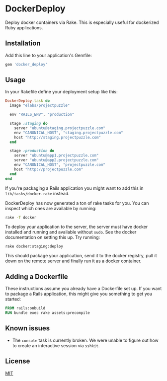 # DockerDeploy

Deploy docker containers via Rake. This is especially useful for dockerized
Ruby applications.

## Installation

Add this line to your application's Gemfile:

``` ruby
gem 'docker_deploy'
```

## Usage

In your Rakefile define your deployment setup like this:

``` ruby
DockerDeploy.task do
  image "elabs/projectpuzzle"

  env "RAILS_ENV", "production"

  stage :staging do
    server "ubuntu@staging.projectpuzzle.com"
    env "CANONICAL_HOST", "staging.projectpuzzle.com"
    host "http://staging.projectpuzzle.com"
  end

  stage :production do
    server "ubuntu@app1.projectpuzzle.com"
    server "ubuntu@app2.projectpuzzle.com"
    env "CANONICAL_HOST", "projectpuzzle.com"
    host "http://projectpuzzle.com"
  end
end
```

If you're packaging a Rails application you might want to add this in
`lib/tasks/docker.rake` instead.

DockerDeploy has now generated a ton of rake tasks for you. You can inspect
which ones are available by running:

``` sh
rake -T docker
```

To deploy your application to the server, the server must have docker installed
and running and available without `sudo`. See the docker documentation on setting
this up. Try running:

```
rake docker:staging:deploy
```

This should package your application, send it to the docker registry, pull it down
on the remote server and finally run it as a docker container.

## Adding a Dockerfile

These instructions assume you already have a Dockerfile set up. If you want to
package a Rails application, this might give you something to get you started:

``` dockerfile
FROM rails:onbuild
RUN bundle exec rake assets:precompile
```

## Known issues

* The `console` task is currently broken. We were unable to figure out how to
create an interactive session via `sshkit`.

## License

[MIT](LICENSE.txt)
